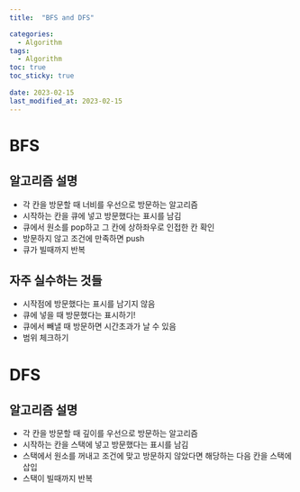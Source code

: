 ```yaml
---
title:  "BFS and DFS"

categories:
  - Algorithm
tags:
  - Algorithm
toc: true
toc_sticky: true
 
date: 2023-02-15
last_modified_at: 2023-02-15
---
```

# BFS  
## 알고리즘 설명  
* 각 칸을 방문할 때 너비를 우선으로 방문하는 알고리즘  
* 시작하는 칸을 큐에 넣고 방문했다는 표시를 남김  
* 큐에서 원소를 pop하고 그 칸에 상하좌우로 인접한 칸 확인  
* 방문하지 않고 조건에 만족하면 push  
* 큐가 빌때까지 반복  
## 자주 실수하는 것들  
* 시작점에 방문했다는 표시를 남기지 않음  
* 큐에 넣을 때 방문했다는 표시하기!  
* 큐에서 빼낼 때 방문하면 시간초과가 날 수 있음  
* 범위 체크하기  
# DFS
## 알고리즘 설명  
* 각 칸을 방문할 때 깊이를 우선으로 방문하는 알고리즘  
* 시작하는 칸을 스택에 넣고 방문했다는 표시를 남김  
* 스택에서 원소를 꺼내고 조건에 맞고 방문하지 않았다면 해당하는 다음 칸을 스택에 삽입  
* 스택이 빌때까지 반복  